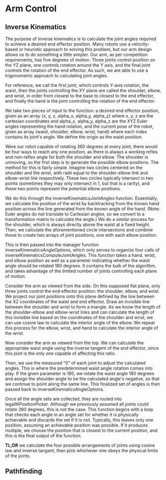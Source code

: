 # Arm Control

## Inverse Kinematics

The purpose of inverse kinematics is to calculate the joint angles required to achieve a desired end effector position. Many robots use a velocity-based or heuristic approach to solving this problem, but our arm design allows us to do something a little simpler. Our arm, as per competition requirements, has five degrees of motion. Three joints control position on the YZ plane, one controls rotation around the Y axis, and the final joint controls the rotation of the end effector. As such, we are able to use a trigonometric approach to calculating joint angles.

For reference, we call the first joint, which controls Y-axis rotation, the waist, then the joints controlling the XY plane are called the shoulder, elbow, and wrist, in order from closest to the base to closest to the end effector, and finally the hand is the joint controlling the rotation of the end effector. 

We take two pieces of input to the function: a desired end effector position, given as an array {x, y, z, alpha_x, alpha_y, alpha_z} where x, y, z are the cartesian coordinates and alpha_x, alpha_y, alpha_z are the XYZ Euler angles representing the hand rotation, and the current pose of the robot, given as array {waist, shoulder, elbow, wrist, hand} where each index contains its joint's angle. We define the origin as the waist position.

Were our robot capable of rotating 360 degrees at every joint, there would be four ways to reach any one position, as there is always a working reflex and non-reflex angle for both the shoulder and elbow. The shoulder is unmoving, so the first step is to generate the possible elbow positions. The method for this is fairly simple. Imagine two circles centered on the shoulder and the wrist, with radii equal to the shoulder-elbow link and elbow-wrist link respectively. These two circles typically intersect in two points (sometimes they may only intersect in 1, but that is a rarity), and these two points represent the potential elbow positions. 

We do this through the inverseKinematicsJointAngles function. Essentially, we calculate the position of the wrist by backtracking from the known hand position across the line generated from the known angle of the hand. (Note: Euler angles do not translate to Cartesian angles, so we convert to a transformation matrix to calculate the angle.) We do a similar process for the shoulder, which is always directly above the waist at a fixed height. Then, we calculate the aforementioned circle intersections and combine these to create two arrays of joint positions, one with each elbow position.

This is then passed into the manager function inverseKinematicsAngleOptions, which only serves to organize four calls of inverseKinematicsComputeJointAngles. This function takes a hand, wrist, and elbow position as well as a parameter indicating whether the waist angle should be rotated 180 degrees. It contains the bulk of the algorithm, and takes advantage of the limited number of joints controlling each plane of motion.

Consider the arm as viewed from the side. On this supposed flat plane, only three joints control the end effector position: the shoulder, elbow, and wrist. We project our joint positions onto this plane defined by the line between the XZ coordinates of the waist and end effector. Draw an invisible line between the shoulder and wrist to form a triangle. As we know the length of the shoulder-elbow and elbow-wrist links and can calculate the length of this invisible line based on the coordinates of the shoulder and wrist, we can use cosine law to calculate the interior angle of the elbow. We repeat this process for the elbow, wrist, and hand to calculate the interior angle of the wrist. 

Now consider the arm as viewed from the top. We can calculate the appropriate waist angle using the inverse tangent of the end effector, since this joint is the only one capable of affecting this ratio. 

Then, we use the measured "0" of each joint to adjust the calculated angles. This is where the predetermined waist angle rotation comes into play. If the given parameter is 180, we rotate the waist angle 180 degrees and assign the shoulder angle to be the calculated angle's negative, so that we continue to point along the same line. This finalized set of angles is then passed back to inverseKinematicsAngleOptions.

Once all the angle sets are collected, they are routed into legalIKPositionPicker. Although we previously assumed all joints could rotate 360 degrees, this is not the case. This function begins with a loop that checks each angle in an angle set for whether it is physically achievable and discards the set if it is not. Typically, this leaves only one position, assuming an achievable position was possible. If it produces multiple, we choose the position that is closest to the current position, and this is the final output of the function. 

**TL;DR** we calculate the four possible arrangements of joints using cosine law and inverse tangent, then pick whichever one obeys the physical limits of the joints.

## Pathfinding
